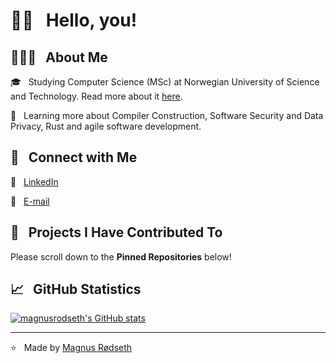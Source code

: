 <h1> 👋🏼 &nbsp; Hello, you!</h1>

<h2> 👨🏻‍💻 &nbsp; About Me</h2>

🎓 &nbsp; Studying Computer Science (MSc) at Norwegian University of Science and Technology. Read more about it [here](https://www.ntnu.edu/studies/bit).  

🌱 &nbsp; Learning more about Compiler Construction, Software Security and Data Privacy, Rust and agile software development.

<h2> 🤝 &nbsp; Connect with Me </h2>

👔 &nbsp; <a href="https://www.linkedin.com/in/magnus-rodseth/">LinkedIn</a>  

📨 &nbsp; <a href="mailto:magnus.rodseth@gmail.com">E-mail</a>  

<h2> 💫 &nbsp; Projects I Have Contributed To</h2>

Please scroll down to the **Pinned Repositories** below!

<h2> 📈 &nbsp; GitHub Statistics </h2>

[![magnusrodseth's GitHub stats](https://github-readme-stats.vercel.app/api?username=magnusrodseth&count_private=true&show_icons=true&theme=tokyonight)](https://github.com/magnusrodseth/github-readme-stats)

<hr>

⭐️ &nbsp; Made by [Magnus Rødseth](https://github.com/magnusrodseth)  

